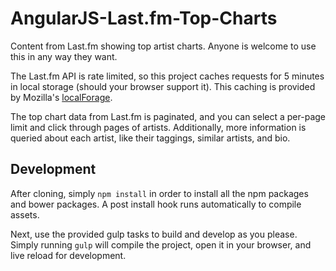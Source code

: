 # AngularJS-Last.fm-Top-Charts

Content from Last.fm showing top artist charts. Anyone is welcome to use this in any way they want.

The Last.fm API is rate limited, so this project caches requests for 5 minutes in local storage (should your browser support it). This caching is provided by Mozilla's [localForage](https://github.com/mozilla/localforage).

The top chart data from Last.fm is paginated, and you can select a per-page limit and click through pages of artists. Additionally, more information is queried about each artist, like their taggings, similar artists, and bio.

## Development

After cloning, simply `npm install` in order to install all the npm packages and bower packages. A post install hook runs automatically to compile assets.

Next, use the provided gulp tasks to build and develop as you please. Simply running `gulp` will compile the project, open it in your browser, and live reload for development.

